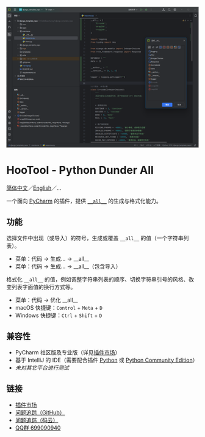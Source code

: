 [![示意图](./images/diagram.png)](https://plugins.jetbrains.com/plugin/24821-hootool--python-dunder-all/)

# HooTool - Python Dunder All

[简体中文](./README.md)／[English](./README_EN.md)／...

一个面向 [PyCharm](https://www.jetbrains.com/zh-cn/pycharm/) 的插件，提供
[`__all__`](https://docs.python.org/zh-cn/3/tutorial/modules.html#importing-from-a-package)
的生成与格式化能力。

## 功能

选择文件中出现（或导入）的符号，生成或覆盖 `__all__` 的值（一个字符串列表）。

- 菜单：代码 → 生成... → \_\_all\_\_
- 菜单：代码 → 生成... → \_\_all\_\_（包含导入）

格式化 `__all__` 的值，例如调整字符串列表的顺序、切换字符串引号的风格、改变列表字面值的换行方式等。

- 菜单：代码 → 优化 \_\_all\_\_
- macOS 快捷键：`Control` + `Meta` + `D`
- Windows 快捷键：`Ctrl` + `Shift` + `D`

## 兼容性

- PyCharm
  社区版及专业版（详见[插件市场](https://plugins.jetbrains.com/plugin/24821-hootool--python-dunder-all/versions/)）
- 基于 IntelliJ 的 IDE（需要配合插件 [Python](https://plugins.jetbrains.com/plugin/631-python)
  或 [Python Community Edition](https://plugins.jetbrains.com/plugin/7322-python-community-edition)）
- _未对其它平台进行测试_

## 链接

- [插件市场](https://plugins.jetbrains.com/plugin/24821-hootool--python-dunder-all/)
- [问题追踪（GitHub）](https://github.com/aixcyi/intellij-dunder-all/issues/)
- [问题追踪（码云）](https://gitee.com/aixcyi/intellij-dunder-all/issues/)
- [QQ群 699090940](https://qm.qq.com/q/gPK9D7nBOU)
